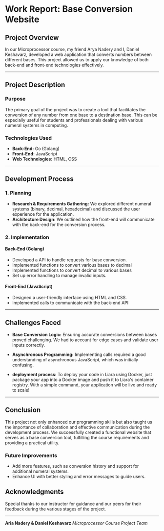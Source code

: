 # Work Report: Base Conversion Website

## Project Overview
In our Microprocessor course, my friend Arya Nadery and I, Daniel Keshavarz, developed a web application that converts numbers between different bases. This project allowed us to apply our knowledge of both back-end and front-end technologies effectively.

---

## Project Description
### Purpose
The primary goal of the project was to create a tool that facilitates the conversion of any number from one base to a destination base. This can be especially useful for students and professionals dealing with various numeral systems in computing.

### Technologies Used
- **Back-End:** Go (Golang)
- **Front-End:** JavaScript
- **Web Technologies:** HTML, CSS

---

## Development Process

### 1. Planning
- **Research & Requirements Gathering:** We explored different numeral systems (binary, decimal, hexadecimal) and discussed the user experience for the application.
- **Architecture Design:** We outlined how the front-end will communicate with the back-end for the conversion process.

### 2. Implementation
#### Back-End (Golang)
- Developed a API to handle requests for base conversion.
- Implemented functions to convert various bases to decimal
- Implemented functions to convert decimal to various bases 
- Set up error handling to manage invalid inputs.

#### Front-End (JavaScript)
- Designed a user-friendly interface using HTML and CSS.
- Implemented calls to communicate with the back-end API


---

## Challenges Faced
- **Base Conversion Logic:** Ensuring accurate conversions between bases proved challenging. We had to account for edge cases and validate user inputs correctly.
- **Asynchronous Programming:** Implementing calls required a good understanding of asynchronous JavaScript, which was initially confusing.

- **deployment process:** To deploy your code in Liara using Docker, just package your app into a Docker image and push it to Liara's container registry. With a simple command, your application will be live and ready to scale! 

---

## Conclusion
This project not only enhanced our programming skills but also taught us the importance of collaboration and effective communication during the development process. We successfully created a functional website that serves as a base conversion tool, fulfilling the course requirements and providing a practical utility.

### Future Improvements
- Add more features, such as conversion history and support for additional numeral systems.
- Enhance UI with better styling and error messages to guide users.

## Acknowledgments
Special thanks to our instructor for guidance and our peers for their feedback during the various stages of the project.

---

**Aria Nadery & Daniel Keshavarz**
*Microprocessor Course Project Team*
